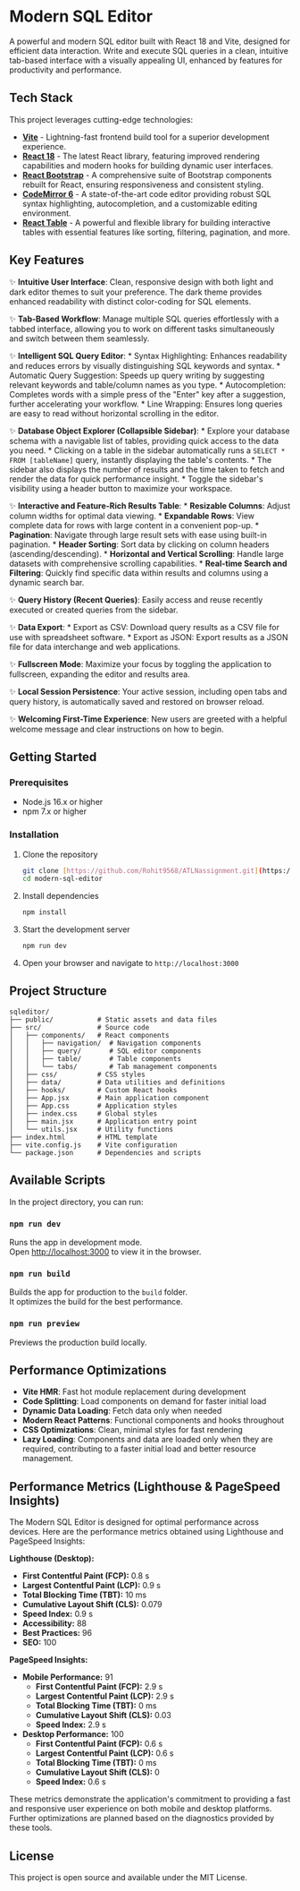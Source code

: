 # Modern SQL Editor

A powerful and modern SQL editor built with React 18 and Vite, designed for efficient data interaction. Write and execute SQL queries in a clean, intuitive tab-based interface with a visually appealing UI, enhanced by features for productivity and performance.

## Tech Stack

This project leverages cutting-edge technologies:

- **[Vite](https://vitejs.dev/)** - Lightning-fast frontend build tool for a superior development experience.
- **[React 18](https://react.dev/)** - The latest React library, featuring improved rendering capabilities and modern hooks for building dynamic user interfaces.
- **[React Bootstrap](https://react-bootstrap.github.io/)** - A comprehensive suite of Bootstrap components rebuilt for React, ensuring responsiveness and consistent styling.
- **[CodeMirror 6](https://codemirror.net/)** - A state-of-the-art code editor providing robust SQL syntax highlighting, autocompletion, and a customizable editing environment.
- **[React Table](https://react-table.tanstack.com/)** - A powerful and flexible library for building interactive tables with essential features like sorting, filtering, pagination, and more.

## Key Features

✨ **Intuitive User Interface**: Clean, responsive design with both light and dark editor themes to suit your preference. The dark theme provides enhanced readability with distinct color-coding for SQL elements.

✨ **Tab-Based Workflow**: Manage multiple SQL queries effortlessly with a tabbed interface, allowing you to work on different tasks simultaneously and switch between them seamlessly.

✨ **Intelligent SQL Query Editor**:
    * Syntax Highlighting: Enhances readability and reduces errors by visually distinguishing SQL keywords and syntax.
    * Automatic Query Suggestion: Speeds up query writing by suggesting relevant keywords and table/column names as you type.
    * Autocompletion: Completes words with a simple press of the "Enter" key after a suggestion, further accelerating your workflow.
    * Line Wrapping: Ensures long queries are easy to read without horizontal scrolling in the editor.

✨ **Database Object Explorer (Collapsible Sidebar)**:
    * Explore your database schema with a navigable list of tables, providing quick access to the data you need.
    * Clicking on a table in the sidebar automatically runs a `SELECT * FROM [tableName]` query, instantly displaying the table's contents.
    * The sidebar also displays the number of results and the time taken to fetch and render the data for quick performance insight.
    * Toggle the sidebar's visibility using a header button to maximize your workspace.

✨ **Interactive and Feature-Rich Results Table**:
    * **Resizable Columns**: Adjust column widths for optimal data viewing.
    * **Expandable Rows**: View complete data for rows with large content in a convenient pop-up.
    * **Pagination**: Navigate through large result sets with ease using built-in pagination.
    * **Header Sorting**: Sort data by clicking on column headers (ascending/descending).
    * **Horizontal and Vertical Scrolling**: Handle large datasets with comprehensive scrolling capabilities.
    * **Real-time Search and Filtering**: Quickly find specific data within results and columns using a dynamic search bar.

✨ **Query History (Recent Queries)**: Easily access and reuse recently executed or created queries from the sidebar.

✨ **Data Export**:
    * Export as CSV: Download query results as a CSV file for use with spreadsheet software.
    * Export as JSON: Export results as a JSON file for data interchange and web applications.

✨ **Fullscreen Mode**: Maximize your focus by toggling the application to fullscreen, expanding the editor and results area.

✨ **Local Session Persistence**: Your active session, including open tabs and query history, is automatically saved and restored on browser reload.

✨ **Welcoming First-Time Experience**: New users are greeted with a helpful welcome message and clear instructions on how to begin.

## Getting Started

### Prerequisites

- Node.js 16.x or higher
- npm 7.x or higher

### Installation

1. Clone the repository
    ```bash
    git clone [https://github.com/Rohit9568/ATLNassignment.git](https://github.com/Rohit9568/ATLNassignment.git)
    cd modern-sql-editor
    ```

2. Install dependencies
    ```bash
    npm install
    ```

3. Start the development server
    ```bash
    npm run dev
    ```

4. Open your browser and navigate to `http://localhost:3000`

## Project Structure

```
sqleditor/
├── public/           # Static assets and data files
├── src/              # Source code
│   ├── components/   # React components
│   │   ├── navigation/  # Navigation components
│   │   ├── query/       # SQL editor components
│   │   ├── table/       # Table components
│   │   └── tabs/        # Tab management components
│   ├── css/          # CSS styles
│   ├── data/         # Data utilities and definitions
│   ├── hooks/        # Custom React hooks
│   ├── App.jsx       # Main application component
│   ├── App.css       # Application styles
│   ├── index.css     # Global styles
│   ├── main.jsx      # Application entry point
│   └── utils.jsx     # Utility functions
├── index.html        # HTML template
├── vite.config.js    # Vite configuration
└── package.json      # Dependencies and scripts
```


## Available Scripts

In the project directory, you can run:

### `npm run dev`

Runs the app in development mode.\
Open [http://localhost:3000](http://localhost:3000) to view it in the browser.

### `npm run build`

Builds the app for production to the `build` folder.\
It optimizes the build for the best performance.

### `npm run preview`

Previews the production build locally.

## Performance Optimizations

- **Vite HMR**: Fast hot module replacement during development
- **Code Splitting**: Load components on demand for faster initial load
- **Dynamic Data Loading**: Fetch data only when needed
- **Modern React Patterns**: Functional components and hooks throughout
- **CSS Optimizations**: Clean, minimal styles for fast rendering
- **Lazy Loading**: Components and data are loaded only when they are required, contributing to a faster initial load and better resource management.

## Performance Metrics (Lighthouse & PageSpeed Insights)

The Modern SQL Editor is designed for optimal performance across devices. Here are the performance metrics obtained using Lighthouse and PageSpeed Insights:

**Lighthouse (Desktop):**

* **First Contentful Paint (FCP):** 0.8 s
* **Largest Contentful Paint (LCP):** 0.9 s
* **Total Blocking Time (TBT):** 10 ms
* **Cumulative Layout Shift (CLS):** 0.079
* **Speed Index:** 0.9 s
* **Accessibility:** 88
* **Best Practices:** 96
* **SEO:** 100

**PageSpeed Insights:**

* **Mobile Performance:** 91
    * **First Contentful Paint (FCP):** 2.9 s
    * **Largest Contentful Paint (LCP):** 2.9 s
    * **Total Blocking Time (TBT):** 0 ms
    * **Cumulative Layout Shift (CLS):** 0.03
    * **Speed Index:** 2.9 s
* **Desktop Performance:** 100
    * **First Contentful Paint (FCP):** 0.6 s
    * **Largest Contentful Paint (LCP):** 0.6 s
    * **Total Blocking Time (TBT):** 0 ms
    * **Cumulative Layout Shift (CLS):** 0
    * **Speed Index:** 0.6 s

These metrics demonstrate the application's commitment to providing a fast and responsive user experience on both mobile and desktop platforms. Further optimizations are planned based on the diagnostics provided by these tools.

## License

This project is open source and available under the MIT License.
